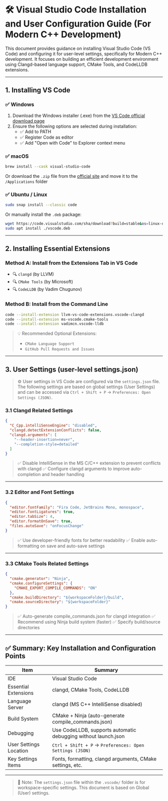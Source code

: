 # 🛠️ Visual Studio Code Installation and User Configuration Guide (For Modern C++ Development)

This document provides guidance on installing Visual Studio Code (VS Code) and configuring it for user-level settings, specifically for Modern C++ development. It focuses on building an efficient development environment using Clangd-based language support, CMake Tools, and CodeLLDB extensions.

---

## 1. Installing VS Code

### ✅ Windows

1. Download the Windows installer (.exe) from the [VS Code official download page](https://code.visualstudio.com/)
2. Ensure the following options are selected during installation:
   - ✅ Add to PATH
   - ✅ Register Code as editor
   - ✅ Add "Open with Code" to Explorer context menu

### ✅ macOS

```bash
brew install --cask visual-studio-code
```

Or download the `.zip` file from the [official site](https://code.visualstudio.com/) and move it to the `/Applications` folder

### ✅ Ubuntu / Linux

```bash
sudo snap install --classic code
```

Or manually install the `.deb` package:

```bash
wget https://code.visualstudio.com/sha/download?build=stable&os=linux-deb-x64 -O vscode.deb
sudo apt install ./vscode.deb
```

---

## 2. Installing Essential Extensions

### Method A: Install from the Extensions Tab in VS Code

- 🔍 `clangd` (by LLVM)
- 🔍 `CMake Tools` (by Microsoft)
- 🔍 `CodeLLDB` (by Vadim Chugunov)

### Method B: Install from the Command Line

```bash
code --install-extension llvm-vs-code-extensions.vscode-clangd
code --install-extension ms-vscode.cmake-tools
code --install-extension vadimcn.vscode-lldb
```

> 💡 Recommended Optional Extensions:
>
> - `CMake Language Support`
> - `GitHub Pull Requests and Issues`

---

## 3. User Settings (user-level settings.json)

> ⚙️ User settings in VS Code are configured via the `settings.json` file. The following settings are based on global settings (User Settings) and can be accessed via `Ctrl + Shift + P` → `Preferences: Open Settings (JSON)`.

### 3.1 Clangd Related Settings

```json
{
  "C_Cpp.intelliSenseEngine": "disabled",
  "clangd.detectExtensionConflicts": false,
  "clangd.arguments": [
    "--header-insertion=never",
    "--completion-style=detailed"
  ]
}
```

> ✅ Disable IntelliSense in the MS C/C++ extension to prevent conflicts with clangd
> ✅ Configure clangd arguments to improve auto-completion and header handling

---

### 3.2 Editor and Font Settings

```json
{
  "editor.fontFamily": "Fira Code, JetBrains Mono, monospace",
  "editor.fontLigatures": true,
  "editor.tabSize": 4,
  "editor.formatOnSave": true,
  "files.autoSave": "onFocusChange"
}
```

> ✅ Use developer-friendly fonts for better readability
> ✅ Enable auto-formatting on save and auto-save settings

---

### 3.3 CMake Tools Related Settings

```json
{
  "cmake.generator": "Ninja",
  "cmake.configureSettings": {
    "CMAKE_EXPORT_COMPILE_COMMANDS": "ON"
  },
  "cmake.buildDirectory": "${workspaceFolder}/build",
  "cmake.sourceDirectory": "${workspaceFolder}"
}
```

> ✅ Auto-generate compile_commands.json for clangd integration
> ✅ Recommend using Ninja build system (faster)
> ✅ Specify build/source directories

---

## ✅ Summary: Key Installation and Configuration Points

| Item             | Summary                                                                 |
|------------------|------------------------------------------------------------------------|
| IDE              | Visual Studio Code                                                      |
| Essential Extensions | clangd, CMake Tools, CodeLLDB                                         |
| Language Server  | clangd (MS C++ IntelliSense disabled)                                   |
| Build System     | CMake + Ninja (auto-generate compile_commands.json)                     |
| Debugging        | Use CodeLLDB, supports automatic debugging without launch.json          |
| User Settings Location | `Ctrl + Shift + P` → `Preferences: Open Settings (JSON)`                  |
| Key Settings Items   | Fonts, formatting, clangd arguments, CMake settings, etc.                                 |

---
> 📁 Note: The `settings.json` file within the `.vscode/` folder is for workspace-specific settings. This document is based on Global (User) settings.
